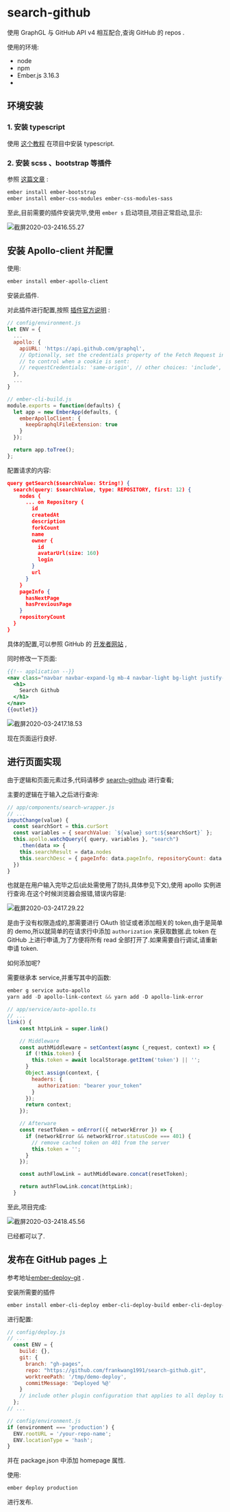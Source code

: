 # search-github

使用 GraphGL 与 GitHub API v4 相互配合,查询 GitHub 的 repos .   

使用的环境:
 - node 
 - npm
 - Ember.js 3.16.3
 - 

## 环境安装

### 1. 安装 typescript 
使用 [这个教程](https://nightire.gitbook.io/ember-octane/resources/integrate-with-typescript) 在项目中安装 typescript.  

### 2. 安装 scss 、bootstrap 等插件  
参照 [这篇文章](https://blog.csdn.net/peng_9/article/details/83993084) :  

```powershell
ember install ember-bootstrap
ember install ember-css-modules ember-css-modules-sass
```

至此,目前需要的插件安装完毕,使用 `ember s` 启动项目,项目正常启动,显示:

![截屏2020-03-2416.55.27](https://tva1.sinaimg.cn/large/00831rSTly1gd54d927f9j30ic0hpq37.jpg)

## 安装 Apollo-client 并配置

使用:

```powershell
ember install ember-apollo-client
```

安装此插件.

对此插件进行配置,按照 [插件官方说明](https://github.com/ember-graphql/ember-apollo-client) :

```javascript
// config/environment.js
let ENV = {
  ...
  apollo: {
    apiURL: 'https://api.github.com/graphql',
    // Optionally, set the credentials property of the Fetch Request interface
    // to control when a cookie is sent:
    // requestCredentials: 'same-origin', // other choices: 'include', 'omit'
  },
  ...
}
```

```javascript
// ember-cli-build.js
module.exports = function(defaults) {
  let app = new EmberApp(defaults, {
    emberApolloClient: {
      keepGraphqlFileExtension: true
    }
  });

  return app.toTree();
};
```

配置请求的内容:

```json
query getSearch($searchValue: String!) {
  search(query: $searchValue, type: REPOSITORY, first: 12) {
    nodes {
      ... on Repository {
        id
        createdAt
        description
        forkCount
        name
        owner {
          id
          avatarUrl(size: 160)
          login
        }
        url
      }
    }
    pageInfo {
      hasNextPage
      hasPreviousPage
    }
    repositoryCount
  }
}

```

具体的配置,可以参照 GitHub 的 [开发者网站](https://developer.github.com/v4/explorer/) ,

同时修改一下页面:

```handlebars
{{!-- application --}}
<nav class="navbar navbar-expand-lg mb-4 navbar-light bg-light justify-content-center">
  <h1>
    Search Github
  </h1>
</nav>
{{outlet}}
```

![截屏2020-03-2417.18.53](https://raw.githubusercontent.com/FrankWang1991/images/master/2020-03-24-截屏2020-03-2417.18.53-0u0tt0.png)

现在页面运行良好.

## 进行页面实现

由于逻辑和页面元素过多,代码请移步 [search-github](https://github.com/FrankWang1991/search-github) 进行查看;

主要的逻辑在于输入之后进行查询:

```javascript
// app/components/search-wrapper.js
// ...
inputChange(value) {
  const searchSort = this.curSort
  const variables = { searchValue: `${value} sort:${searchSort}` };
  this.apollo.watchQuery({ query, variables }, "search")
    .then(data => {
    this.searchResult = data.nodes
    this.searchDesc = { pageInfo: data.pageInfo, repositoryCount: data.repositoryCount }
  })
}
```

也就是在用户输入完毕之后(此处需使用了防抖,具体参见下文),使用 apollo 实例进行查询.在这个时候浏览器会报错,错误内容是:  

![截屏2020-03-2417.29.22](https://raw.githubusercontent.com/FrankWang1991/images/master/2020-03-24-截屏2020-03-2417.29.22-XUS0kB.png)

是由于没有权限造成的,那需要进行 OAuth 验证或者添加相关的 token,由于是简单的 demo,所以就简单的在请求行中添加 `authorization` 来获取数据.此 token 在 GitHub 上进行申请,为了方便将所有 read 全部打开了.如果需要自行调试,请重新申请 token.  

如何添加呢?  

需要继承本 service,并重写其中的函数:    

```powershell
ember g service auto-apollo
yarn add -D apollo-link-context && yarn add -D apollo-link-error 
```



```javascript
// app/service/auto-apollo.ts
// ...
link() {
    const httpLink = super.link()

    // Middleware
    const authMiddleware = setContext(async (_request, context) => {
      if (!this.token) {
        this.token = await localStorage.getItem('token') || '';
      }
      Object.assign(context, {
        headers: {
          authorization: "bearer your_token"
        }
      });
      return context;
    });

    // Afterware
    const resetToken = onError(({ networkError }) => {
      if (networkError && networkError.statusCode === 401) {
        // remove cached token on 401 from the server
        this.token = '';
      }
    });

    const authFlowLink = authMiddleware.concat(resetToken);

    return authFlowLink.concat(httpLink);
  }
```

 至此,项目完成:

![截屏2020-03-2418.45.56](https://i.loli.net/2020/03/24/ueH9faUW5TGgMcl.png)

已经都可以了.  

## 发布在 GitHub pages 上

参考地址[ember-deploy-git](https://github.com/ef4/ember-cli-deploy-git) .

安装所需要的插件

```powershell
ember install ember-cli-deploy ember-cli-deploy-build ember-cli-deploy-git
```

进行配置:

```javascript
// config/deploy.js
// ...
  const ENV = {
    build: {},
    git: {
      branch: "gh-pages",
      repo: "https://github.com/frankwang1991/search-github.git",
      worktreePath: '/tmp/demo-deploy',
      commitMessage: 'Deployed %@'
    }
    // include other plugin configuration that applies to all deploy targets here
  };
// ...
```

```javascript
// config/environment.js
if (environment === 'production') {
  ENV.rootURL = '/your-repo-name';
  ENV.locationType = 'hash';
}
```

并在 package.json 中添加 homepage 属性.

使用:

```powershell
ember deploy production
```

进行发布.